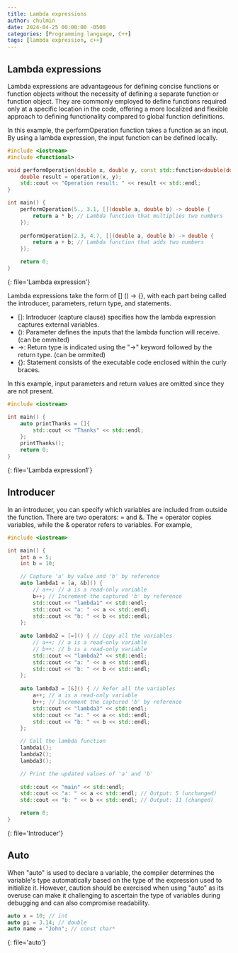```yaml
---
title: Lambda expressions
author: chulmin
date: 2024-04-25 00:00:00 -0500
categories: [Programming language, C++]
tags: [lambda expression, c++]
---
```




## Lambda expressions

Lambda expressions are advantageous for defining concise functions or function objects without the necessity of defining a separate function or function object. They are commonly employed to define functions required only at a specific location in the code, offering a more localized and flexible approach to defining functionality compared to global function definitions.

In this example, the performOperation function takes a function as an input. By using a lambda expression, the input function can be defined locally.
```cpp
#include <iostream>
#include <functional> 

void performOperation(double x, double y, const std::function<double(double, double)>& operation) {
    double result = operation(x, y);
    std::cout << "Operation result: " << result << std::endl;
}

int main() {
    performOperation(5., 3.1, [](double a, double b) -> double {
        return a * b; // Lambda function that multiplies two numbers
    });
    
    performOperation(2.3, 4.7, [](double a, double b) -> double {
        return a + b; // Lambda function that adds two numbers
    });

    return 0;
}

```
{: file='Lambda expression'}

Lambda expressions take the form of [] () -> {}, with each part being called the introducer, parameters, return type, and statements.
- []: Introducer (capture clause) specifies how the lambda expression captures external variables.
- (): Parameter defines the inputs that the lambda function will receive. (can be ommited)
- ->: Return type is indicated using the "->" keyword followed by the return type. (can be ommited)
- {}: Statement consists of the executable code enclosed within the curly braces. 

In this example, input parameters and return values are omitted since they are not present.
```cpp
#include <iostream>

int main() {
    auto printThanks = []{
        std::cout << "Thanks" << std::endl;
    };
    printThanks();
    return 0;
}
```
{: file='Lambda expression1'}

## Introducer

In an introducer, you can specify which variables are included from outside the function. There are two operators: = and &. The = operator copies variables, while the & operator refers to variables. For example,

```cpp
#include <iostream>

int main() {
    int a = 5;
    int b = 10;

    // Capture 'a' by value and 'b' by reference
    auto lambda1 = [a, &b]() {
        // a++; // a is a read-only variable
        b++; // Increment the captured 'b' by reference
        std::cout << "lambda1" << std::endl; 
        std::cout << "a: " << a << std::endl;
        std::cout << "b: " << b << std::endl;
    };
    
    auto lambda2 = [=]() { // Copy all the variables
        // a++; // a is a read-only variable
        // b++; // b is a read-only variable
        std::cout << "lambda2" << std::endl; 
        std::cout << "a: " << a << std::endl;
        std::cout << "b: " << b << std::endl;        
    };
    
    auto lambda3 = [&]() { // Refer all the variables
        a++; // a is a read-only variable
        b++; // Increment the captured 'b' by reference
        std::cout << "lambda3" << std::endl; 
        std::cout << "a: " << a << std::endl;
        std::cout << "b: " << b << std::endl;
    };

    // Call the lambda function
    lambda1();
    lambda2();
    lambda3();

    // Print the updated values of 'a' and 'b'
    
    std::cout << "main" << std::endl; 
    std::cout << "a: " << a << std::endl; // Output: 5 (unchanged)
    std::cout << "b: " << b << std::endl; // Output: 11 (changed)

    return 0;
}
```
{: file='Introducer'}



## Auto

When "auto" is used to declare a variable, the compiler determines the variable's type automatically based on the type of the expression used to initialize it. However, caution should be exercised when using "auto" as its overuse can make it challenging to ascertain the type of variables during debugging and can also compromise readability.

```cpp
auto x = 10; // int
auto pi = 3.14; // double
auto name = "John"; // const char*
```
{: file='auto'}

